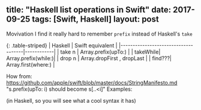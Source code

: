 title: "Haskell list operations in Swift"
date: 2017-09-25
tags: [Swift, Haskell]
layout: post
---


Movivation I find it really hard to remember `prefix` instead of Haskell's `take` 

{: .table-striped}
| Haskell                               | Swift equivalent      |
|-------------------------------------|------------|
| take n | Array.prefix(upTo:) |
| takeWhile| Array.prefix(while:)|
| drop n | Array.dropFirst , dropLast |
| find???| Array.first(where:) |

How from:  https://github.com/apple/swift/blob/master/docs/StringManifesto.md "s.prefix(upTo: i) should become s[..<i]"
Examples:

(in Haskell, so you will see what a cool syntax it has)
